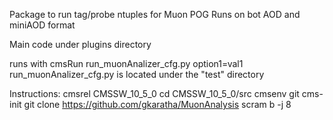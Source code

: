 Package to run tag/probe ntuples for Muon POG
Runs on bot AOD and miniAOD format

Main code under plugins directory

runs with cmsRun run_muonAnalizer_cfg.py option1=val1
run_muonAnalizer_cfg.py is located under the "test" directory

Instructions:
cmsrel CMSSW_10_5_0 
cd CMSSW_10_5_0/src
cmsenv
git cms-init
git clone https://github.com/gkaratha/MuonAnalysis
scram b -j 8
